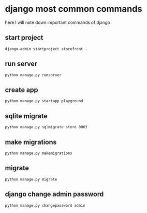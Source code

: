 # django most common commands
here I will note down important commands of django

## start project
`django-admin startproject storefront .`

## run server
`python manage.py runserver`

## create app
`python manage.py startapp playground`

## sqlite migrate
`python manage.py sqlmigrate store 0003`



## make migrations
`python manage.py makemigrations`

## migrate
`python manage.py migrate`

## django change admin password
`python manage.py changepassword admin`